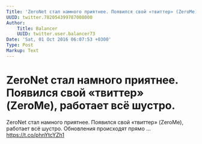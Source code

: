 ```yaml
---
Title: 'ZeroNet стал намного приятнее. Появился свой «твиттер» (ZeroMe), работает всё шустро.'
UUID: twitter.782054399787008000
Author:
    Title: Balancer
    UUID: twitter.user.balancer73
Date: 'Sat, 01 Oct 2016 06:07:53 +0300'
Type: Post
Markup: Text
---
```


# ZeroNet стал намного приятнее. Появился свой «твиттер» (ZeroMe), работает всё шустро.

ZeroNet стал намного приятнее. Появился свой «твиттер»
(ZeroMe), работает всё шустро. Обновления происходят прямо …
https://t.co/phnYtcYZh1